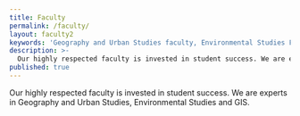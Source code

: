 ```yaml
---
title: Faculty
permalink: /faculty/
layout: faculty2
keywords: 'Geography and Urban Studies faculty, Environmental Studies Faculty, Temple Faculty'
description: >-
  Our highly respected faculty is invested in student success. We are experts in Geography and Urban Studies, Environmental Studies and     GIS.
published: true
---
```

Our highly respected faculty is invested in student success. We are experts in Geography and Urban Studies, Environmental Studies and GIS. 

